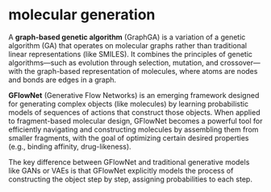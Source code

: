 # molecular generation

A **graph-based genetic algorithm** (GraphGA) is a variation of a genetic algorithm (GA) that operates on molecular graphs rather than traditional linear representations (like SMILES). It combines the principles of genetic algorithms—such as evolution through selection, mutation, and crossover—with the graph-based representation of molecules, where atoms are nodes and bonds are edges in a graph. 

**GFlowNet** (Generative Flow Networks) is an emerging framework designed for generating complex objects (like molecules) by learning probabilistic models of sequences of actions that construct those objects. When applied to fragment-based molecular design, GFlowNet becomes a powerful tool for efficiently navigating and constructing molecules by assembling them from smaller fragments, with the goal of optimizing certain desired properties (e.g., binding affinity, drug-likeness).

The key difference between GFlowNet and traditional generative models like GANs or VAEs is that GFlowNet explicitly models the process of constructing the object step by step, assigning probabilities to each step.
